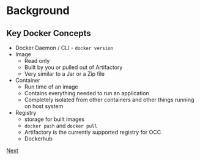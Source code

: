 # Background 

## Key Docker Concepts 
* Docker Daemon / CLI  - `docker version`
* Image 
  * Read only 
  * Built by you or pulled out of Artifactory 
  * Very similar to a Jar or a Zip file
* Container 
  * Run time of an image 
  * Contains everything needed to run an application
  * Completely isolated from other containers and other things running on host system
* Registry 
  * storage for built images 
  * `docker push` and `docker pull` 
  * Artifactory is the currently supported registry for OCC
  * Dockerhub 


[Next](../hands-on/dockerpull.md)
